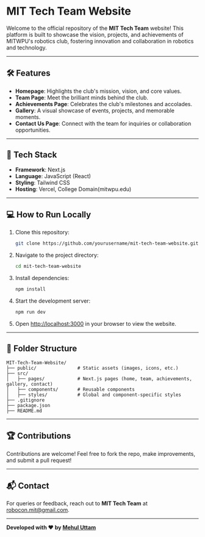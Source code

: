 # MIT Tech Team Website  

Welcome to the official repository of the **MIT Tech Team** website! This platform is built to showcase the vision, projects, and achievements of MITWPU's robotics club, fostering innovation and collaboration in robotics and technology.  

---

## 🛠️ Features  
- **Homepage**: Highlights the club's mission, vision, and core values.  
- **Team Page**: Meet the brilliant minds behind the club.  
- **Achievements Page**: Celebrates the club's milestones and accolades.  
- **Gallery**: A visual showcase of events, projects, and memorable moments.  
- **Contact Us Page**: Connect with the team for inquiries or collaboration opportunities.  

---

## 🚀 Tech Stack  
- **Framework**: Next.js  
- **Language**: JavaScript (React)  
- **Styling**: Tailwind CSS 
- **Hosting**: Vercel, College Domain(mitwpu.edu) 

---

## 💻 How to Run Locally  

1. Clone this repository:  
   ```bash  
   git clone https://github.com/yourusername/mit-tech-team-website.git  
   ```  

2. Navigate to the project directory:  
   ```bash  
   cd mit-tech-team-website  
   ```  

3. Install dependencies:  
   ```bash  
   npm install  
   ```  

4. Start the development server:  
   ```bash  
   npm run dev  
   ```  

5. Open [http://localhost:3000](http://localhost:3000) in your browser to view the website.  

---

## 📂 Folder Structure  
```plaintext  
MIT-Tech-Team-Website/  
├── public/               # Static assets (images, icons, etc.)  
├── src/  
│   ├── pages/            # Next.js pages (home, team, achievements, gallery, contact)  
│   ├── components/       # Reusable components  
│   ├── styles/           # Global and component-specific styles  
├── .gitignore  
├── package.json  
├── README.md  
```  

---

## 🏆 Contributions  
Contributions are welcome! Feel free to fork the repo, make improvements, and submit a pull request!  

---

## 📬 Contact  
For queries or feedback, reach out to **MIT Tech Team** at [robocon.mit@gmail.com](mailto:robocon.mit@gmail.com).  

---

**Developed with ❤️ by [Mehul Uttam](https://github.com/tallman1O)**  
